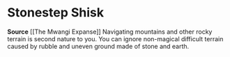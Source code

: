 ﻿---
id: '183'
name: Stonestep Shisk
rarity: Common
source: '[[DATABASE/source/The Mwangi Expanse|The Mwangi Expanse]]'
trait: null
type: Heritage

---
# Stonestep Shisk

**Source** [[The Mwangi Expanse]] 
Navigating mountains and other rocky terrain is second nature to you. You can ignore non-magical difficult terrain caused by rubble and uneven ground made of stone and earth.